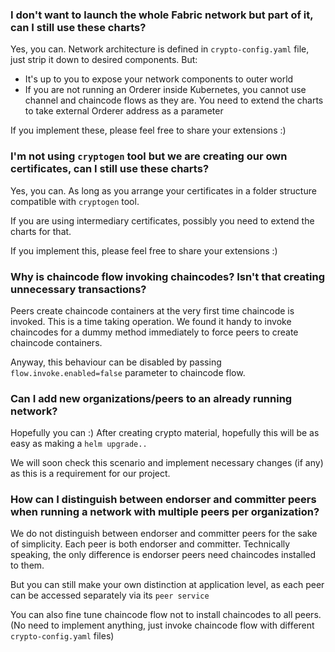 ### I don't want to launch the whole Fabric network but part of it, can I still use these charts?
Yes, you can. Network architecture is defined in `crypto-config.yaml` file, just strip it down to desired components.
But: 
* It's up to you to expose your network components to outer world
* If you are not running an Orderer inside Kubernetes, you cannot use channel and chaincode flows as they are. 
You need to extend the charts to take external Orderer address as a parameter

If you implement these, please feel free to share your extensions :)

### I'm not using `cryptogen` tool but we are creating our own certificates, can I still use these charts?
Yes, you can. As long as you arrange your certificates in a folder structure compatible with `cryptogen` tool.

If you are using intermediary certificates, possibly you need to extend the charts for that.

If you implement this, please feel free to share your extensions :)

### Why is chaincode flow invoking chaincodes? Isn't that creating unnecessary transactions?
Peers create chaincode containers at the very first time chaincode is invoked. This is a time taking operation.
We found it handy to invoke chaincodes for a dummy method immediately to force peers to create chaincode containers.

Anyway, this behaviour can be disabled by passing `flow.invoke.enabled=false` parameter to chaincode flow.

### Can I add new organizations/peers to an already running network?
Hopefully you can :) After creating crypto material, hopefully this will be as easy as making a `helm upgrade..`

We will soon check this scenario and implement necessary changes (if any) as this is a requirement for our project. 

### How can I distinguish between endorser and committer peers when running a network with multiple peers per organization?
We do not distinguish between endorser and committer peers for the sake of simplicity. Each peer is both endorser and committer. 
Technically speaking, the only difference is endorser peers need chaincodes installed to them.

But you can still make your own distinction at application level, as each peer can be accessed separately via its `peer service`

You can also fine tune chaincode flow not to install chaincodes to all peers. (No need to implement anything, 
just invoke chaincode flow with different `crypto-config.yaml` files)
